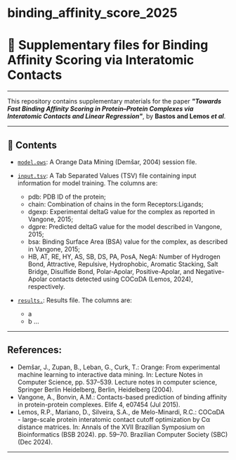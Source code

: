 # binding_affinity_score_2025
 
# 🧾 Supplementary files for Binding Affinity Scoring via Interatomic Contacts
---

This repository contains supplementary materials for the paper  **_"Towards Fast Binding Affinity Scoring in Protein–Protein Complexes via Interatomic Contacts and Linear Regression"_**, by **Bastos and Lemos *et al***.

---

## 📁 Contents

- [`model.ows`](model.ows): A Orange Data Mining (Demšar, 2004) session file.
- [`input.tsv`](input.tsv): A Tab Separated Values (TSV) file containing input information for model training. The columns are:
  - pdb: PDB ID of the protein;
  - chain: Combination of chains in the form Receptors:Ligands;
  - dgexp: Experimental deltaG value for the complex as reported in Vangone, 2015;
  - dgpre: Predicted deltaG value for the model described in Vangone, 2015;
  - bsa: Binding Surface Area (BSA) value for the complex, as described in Vangone, 2015;
  - HB, AT, RE, HY, AS, SB, DS, PA, PosA, NegA: Number of Hydrogen Bond, Attractive, Repulsive, Hydrophobic, Aromatic Stacking, Salt Bridge, Disulfide Bond, Polar-Apolar, Positive-Apolar, and Negative-Apolar contacts detected using COCαDA (Lemos, 2024), respectively.

- [`results.`](results.): Results file.
The columns are:
  - a
  - b
  ...

---

## References:

- Demšar, J., Zupan, B., Leban, G., Curk, T.: Orange: From experimental machine learning to interactive data mining. In: Lecture Notes in Computer Science, pp. 537–539. Lecture notes in computer science, Springer Berlin Heidelberg, Berlin, Heidelberg (2004).
- Vangone, A., Bonvin, A.M.: Contacts-based prediction of binding affinity in protein-protein complexes. Elife 4, e07454 (Jul 2015).
- Lemos, R.P., Mariano, D., Silveira, S.A., de Melo-Minardi, R.C.: COCαDA - large-scale protein interatomic contact cutoff optimization by Cα distance matrices. In: Annals of the XVII Brazilian Symposium on Bioinformatics (BSB 2024). pp. 59–70. Brazilian Computer Society (SBC) (Dec 2024).

---